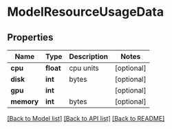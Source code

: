 # ModelResourceUsageData

## Properties
Name | Type | Description | Notes
------------ | ------------- | ------------- | -------------
**cpu** | **float** | cpu units | [optional] 
**disk** | **int** | bytes | [optional] 
**gpu** | **int** |  | [optional] 
**memory** | **int** | bytes | [optional] 

[[Back to Model list]](../README.md#documentation-for-models) [[Back to API list]](../README.md#documentation-for-api-endpoints) [[Back to README]](../README.md)

